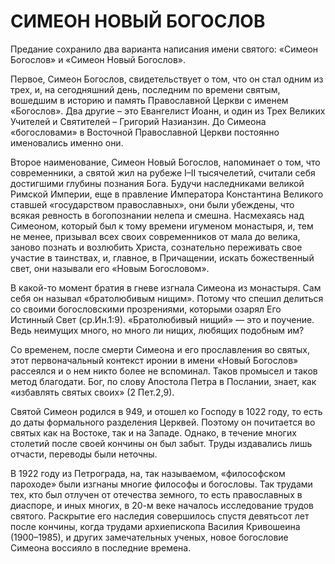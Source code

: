 # СИМЕОН НОВЫЙ БОГОСЛОВ

Предание сохранило два варианта написания имени святого: «Симеон Богослов» и «Симеон Новый Богослов».

Первое, Симеон Богослов, свидетельствует о том, что он стал одним из трех, и, на сегодняшний день, последним по времени святым, вошедшим в историю и память Православной Церкви с именем «Богослов». Два другие – это Евангелист Иоанн, и один из Трех Великих Учителей и Святителей – Григорий Назианзин. До Симеона «богословами» в Восточной Православной Церкви постоянно именовались именно они.

Второе наименование, Симеон Новый Богослов, напоминает о том, что современники, а святой жил на рубеже I–II тысячелетий, считали себя достигшими глубины познания Бога. Будучи наследниками великой Римской Империи, еще в правление Императора Константина Великого ставшей «государством православных», они были убеждены, что всякая ревность в богопознании нелепа и смешна. Насмехаясь над Симеоном, который был к тому времени игуменом монастыря, и, тем не менее, призывал всех своих современников от мала до велика, заново познать и возлюбить Христа, сознательно переживать свое участие в таинствах, и, главное, в Причащении, искать божественный свет, они называли его «Новым Богословом».

В какой-то момент братия в гневе изгнала Симеона из монастыря. Сам себя он называл «братолюбивым нищим». Потому что спешил делиться со своими богословскими прозрениями, которыми озарял Его Истинный Свет (ср.Ин.1:9). «Братолюбивый нищий» — это и поучение. Ведь неимущих много, но много ли нищих, любящих подобным им?

Со временем, после смерти Симеона и его прославления во святых, этот первоначальный контекст иронии в имени «Новый Богослов» рассеялся и о нем никто более не вспоминал. Таков промысел и таков метод благодати. Бог, по слову Апостола Петра в Послании, знает, как «избавлять святых своих» (2 Пет.2,9).

Святой Симеон родился в 949, и отошел ко Господу в 1022 году, то есть до даты формального разделения Церквей. Поэтому он почитается во святых как на Востоке, так и на Западе. Однако, в течение многих столетий после своей кончины он был забыт. Труды издавались лишь отчасти, переводы были неточны.

В 1922 году из Петрограда, на, так называемом, «философском пароходе» были изгнаны многие философы и богословы. Так трудами тех, кто был отлучен от отечества земного, то есть православных в диаспоре, и иных многих, в 20-м веке началось исследование трудов святого. Раскрытие его наследия совершилось спустя девятьсот лет после кончины, когда трудами архиепископа Василия Кривошеина (1900–1985), и других замечательных ученых, новое богословие Симеона воссияло в последние времена.
